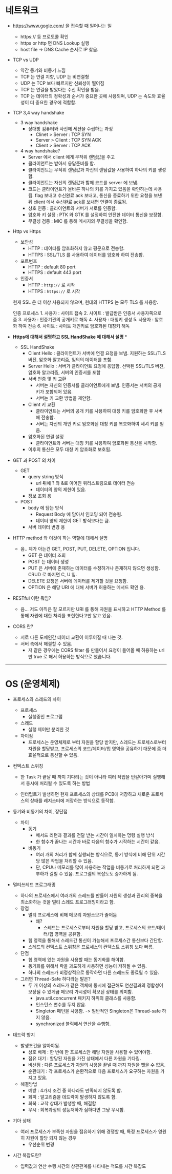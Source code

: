 


# 네트워크

* https://www.gogle.com/ 을 접속할 때 일어나는 일
	* https:// 등 프로토콜 확인
	* https or http 면 DNS Lookup 실행
	* host file -> DNS Cache 순서로 IP 찾음.

* TCP vs UDP
	* 약간 동기와 비동기 느낌
	* TCP 는 연결 지향, UDP 는 비연결형
	* UDP 는 TCP 보다 빠르지만 신뢰성이 떨어짐 
	* TCP 는 연결을 받았다는 수신 확인을 받음.
	* TCP 는 데이터의 정확성과 순서가 중요한 곳에 사용되며, UDP 는 속도와 효율성이 더 중요한 경우에 적합함.

* TCP 3,4 way handshake
	* 3 way handshake
		* 상대방 컴퓨터와 사전에 세션을 수립하는 과정
			* Clinet > Server : TCP SYN
			* Server > Client : TCP SYN ACK
			* Client > Server : TCP ACK
	* 4 way handshake?
		* Server 에서 client 에게 무작위 랜덤값을 주고 
		* 클라이언트는 받아서 응답준비를 함.
		* 클라이언트는 무작위 랜덤값과 자신의 랜덤값을 사용하여 하나의 키를 생성함.
		* 클라이언트는 자신의 랜덤값과 함께 코드를 server 에 보냄.
		* 코드는 클라이언트가 올바른 하나의 키를 가지고 있음을 확인하는데 사용됨.
		flag 보내고 수신완료 ack 보내고, 통신을 종료하기 위한 요청을 보낸 뒤 client 에서 수신완료 ack를 보내면 연결이 종료됨.
		* 상호 인증 : 클라이언트와 서버가 서로를 인증함.
		* 암호화 키 설정 : PTK 와 GTK 를 설정하여 안전한 데이터 통신을 보장함.
		* 무결성 검증 : MIC 를 통해 메시지의 무결성을 확인함.

* Http vs Https
	* 보안성
		* HTTP : 데이터를 암호화하지 않고 평문으로 전송함.
		* HTTPS : SSL/TLS 를 사용하여 데이터를 암호화 하여 전송함.
	* 포트번호
		* HTTP : default 80 port
		* HTTPS : default 443 port
	* 인증서
		* HTTP : `http://` 로 시작
		* HTTPS : `https://` 로 시작

	현재 SSL 은 더 이상 사용되지 않으며, 현대의 HTTPS 는 모두 TLS 를 사용함.
	
	인증 프로세스 
		1. 사용자 : 사이트 접속
		2. 사이트 : 발급받은 인증서 사용자쪽으로 줌
		3. 사용자 : 인증기관의 공개키로 해독
		4. 사용자 : 대칭키 생성
		5. 사용자 : 암호화 하여 전송
		6. 사이트 : 사이트 개인키로 암호화된 대칭키 해독

* **Https에 대해서 설명하고 SSL HandShake 에 대해서 설명**
	* 
	  
	* SSL HandShake
		* Client Hello : 클라이언트가 서버에 연결 요청을 보냄. 지원하는 SSL/TLS 버전, 암호화 알고리즘, 임의의 데이터를 포함.
		* Server Hello : 서버가 클라이언트 요청에 응답함. 선택된 SSL/TLS 버전, 암호화 알고리즘, 서버의 인증서를 포함
		* 서버 인증 및 키 교환
			* 서버는 자신의 인증서를 클라이언트에게 보냄. 인증서는 서버의 공개 키가 포함되어 있음.
			* 서버는 키 교환 방법을 제안함.
		* Client 키 교환
			* 클라이언트는 서버의 공개 키를 사용하여 대칭 키를 암호화한 후 서버에 전송함.
			* 서버는 자신의 개인 키로 암호화된 대칭 키를 복호화하여 세셔 키를 얻음.
		* 암호화된 연결 설정
			* 클라이언트와 서버는 대칭 키를 사용하여 암호화된 통신을 시작함.
		* 이후의 통신은 모두 대칭 키 암호화로 보호됨.


* GET 과 POST 의 차이
	* GET
		* query string 방식
			* url 뒤에 ? 와 &로 이어진 쿼리스트링으로 데이터 전송
			* 데이터의 양의 제한이 있음.
		* 정보 조회 용
	* POST
		* body 에 담는 방식
			* Request Body 에 담아서 인코딩 되어 전송됨.
			* 데이터 양의 제한이 GET 방식보다는 큼.
		* 서버 데이터 변경 용

*  HTTP method 와 이것이 하는 역할에 대해서 설명
	* 음.. 제가 아는건 GET, POST, PUT, DELETE, OPTION 입니다.
		* GET 은 데이터 조회
		* POST 는 데이터 생성
		* PUT 은 서버에 존재하는 데이터를 수정하거나 존재하지 않으면 생성함. CRUD 로 따지면 C, U 임.
		* DELETE 요청은 서버에 데이터를 제거할 것을 요청함.
		* OPTION 은 해당 URI 에 대해 서버가 허용하는 메서드 확인 용.

* RESTful 이란 뭐임?
	* 음... 저도 아직은 잘 모르지만 URI 를 통해 자원을 표시하고 HTTP Method 를 통해 자원에 대한 처리를 표현한다고만 알고 있음.

* CORS 란?
	* 서로 다른 도메인간 데이터 교환이 이루어질 때 나는 것.
	* 서버 측에서 해결할 수 있음.
		* 저 같은 경우에는 CORS filter 를 만들어서 요청이 들어올 때 허용하는 url 만 true 로 해서 허용하는 방식으로 했습니다.


----

# OS (운영체제)

* 프로세스와 스레드의 차이
	* 프로세스
		* 실행중인 프로그램
	* 스레드
		* 실행 제어만 분리한 것
	* 차이점
		* 프로세스는 운영체제로 부터 자원을 할당 받지만, 스레드는 프로세스로부터 자원을 할당받고, 프로세스의 코드/데이터/힙 영역을 공유하기 대문에 좀 더 효율적으로 통신할 수 있음.


* 컨텍스트 스위칭
	* 한 Task 가 끝날 때 까지 기다리는 것이 아니라 여러 작업을 번갈아가며 실행해서 동시에 처리될 수 있도록 하는 방법
	  
	* 인터럽트가 발생하면 현재 프로세스의 상태를 PCB에 저장하고 새로운 프로세스의 상태를 레지스터에 저장하는 방식으로 동작함.

* 동기와 비동기의 차이, 장단점
	* 차이
		* 동기
			* 메서드 리턴과 결과를 전달 받는 시간이 일치하는 명령 실행 방식
			* 한 함수가 끝나는 시간과 바로 다음의 함수가 시작하는 시간이 같음.
		* 비동기
			* 여러 개의 처리가 함께 실행되는 방식으로, 동기 방식에 비해 단위 시간 당 많은 작업을 처리할 수 있음.
			* 단, CPU나 메모리를 많이 사용하는 작업을 비동기로 처리하게 되면 과부하가 걸릴 수 있음. 프로그램의 복잡도도 증가하게 됨.


* 멀티쓰레드 프로그래밍
	* 하나의 프로세스에서 여러개의 스레드를 만들어 자원의 생성과 관리의 중복을 최소화하는 것을 멀티 스레드 프로그래밍이라고 함.
	* 장점
		* 멀티 프로세스에 비해 메모리 자원소모가 줄어듬
			* 왜? 
				* 스레드는 프로세스로부터 자원을 할당 받고, 프로세스의 코드/데이터/힙 영역을 공유함.
		* 힙 영역을 통해서 스레드간 통신이 가능해서 프로세스간 통신보다 간단함.
		* 스레드의 컨텍스트 스위칭은 프로세스의 컨텍스트 스위칭 보다 빠름.
	* 단점
		* 힙 영역에 있는 자원을 사용할 때는 동기화를 해야함.
		* 동기화를 위해서 락을 과도하게 사용하면 성능이 저하될 수 있음.
		* 하나의 스레드가 비정상적으로 동작하면 다른 스레드도 종료될 수 있음.
	* 그러면 Thread-Safe 하다라는 말은?
		* 두 개 이상의 스레드가 같은 객체에 동시에 접근해도 연산결과의 정합성이 보장될 수 있게끔 메모리 가시성이 확보된 상태를 의미함.
			* java.util.concurrent 패키지 하위의 클래스를 사용함.
			* 인스턴스 변수를 두지 않음.
			* Singleton 패턴을 사용함. -> 일반적인 Singleton은 Thread-safe 하지 않음.
			* synchronized 블럭에서 연산을 수행함.

* 데드락 방지
	* 발생조건을 알아야됨.
		* 상호 배제 : 한 번에 한 프로세스만 해당 자원을 사용할 수 있어야함.
		* 점유 대기 : 할당된 자원을 가진 상태에서 다른 자원을 기다림.
		* 비선점 : 다른 프로세스가 자원의 사용을 끝낼 때 까지 자원을 뺏을 수 없음.
		* 순환대기 : 각 프로세스가 순환적으로 다음 프로세스가 요구하는 자원을 가지고 있음.
	* 해결방법
		* 예방 : 4가지 조건 중 하나라도 만족되지 않도록 함.
		* 회피 :  알고리즘을 데드락이 발생하지 않도록 함.
		* 회복 : 교착 상태가 발생할 때, 해결함 
		* 무시 : 회복과정의 성능저하가 심하다면 그냥 무시함.

* 기아 상태
	* 여러 프로세스가 부족한 자원을 점유하기 위해 경쟁할 때, 특정 프로세스가 영원히 자원이 할당 되지 않는 경우
		* 우선순위 변경


* 시간 복잡도란?
	* 입력값과 연산 수행 시간의 상관관계를 나타내는 척도를 시간 복잡도